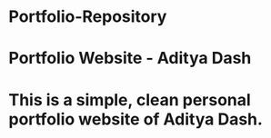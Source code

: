 # Portfolio-Repository
# Portfolio Website - Aditya Dash
# This is a simple, clean personal portfolio website of Aditya Dash.  